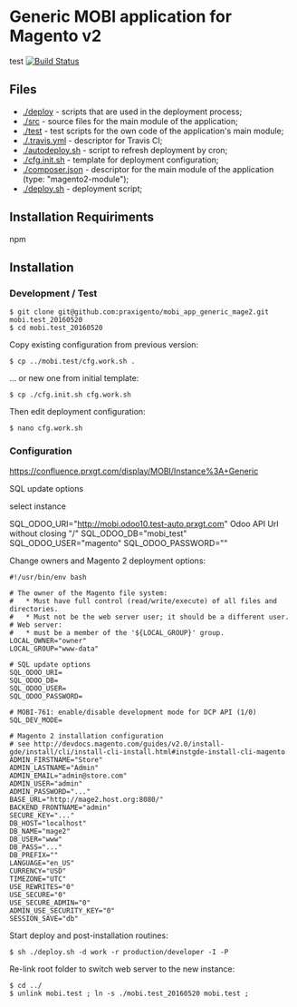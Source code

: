 # Generic MOBI application for Magento v2
test 
[![Build Status](https://travis-ci.org/praxigento/mobi_app_generic_mage2.svg)](https://travis-ci.org/praxigento/mobi_app_generic_mage2/)

## Files

* [./deploy](./deploy) - scripts that are used in the deployment process;
* [./src](./src) - source files for the main module of the application;
* [./test](./test) - test scripts for the own code of the application's main module;
* [./.travis.yml](./.travis.yml) - descriptor for Travis CI; 
* [./autodeploy.sh](./autodeploy.sh) - script to refresh deployment by cron; 
* [./cfg.init.sh](./cfg.init.sh) - template for deployment configuration;
* [./composer.json](./composer.json) - descriptor for the main module of the application (type: "magento2-module");
* [./deploy.sh](./deploy.sh) - deployment script;

## Installation Requiriments
npm

## Installation

### Development / Test

    $ git clone git@github.com:praxigento/mobi_app_generic_mage2.git mobi.test_20160520
    $ cd mobi.test_20160520
    
Copy existing configuration from previous version:
    
    $ cp ../mobi.test/cfg.work.sh .
    
... or new one from initial template:
 
    $ cp ./cfg.init.sh cfg.work.sh

Then edit deployment configuration: 

    $ nano cfg.work.sh

### Configuration
<https://confluence.prxgt.com/display/MOBI/Instance%3A+Generic>

SQL update options

select instance

SQL_ODOO_URI="http://mobi.odoo10.test-auto.prxgt.com" Odoo API Url without closing "/"
SQL_ODOO_DB="mobi_test"
SQL_ODOO_USER="magento"
SQL_ODOO_PASSWORD=""

Change owners and Magento 2 deployment options:

    #!/usr/bin/env bash
    
    # The owner of the Magento file system:
    #   * Must have full control (read/write/execute) of all files and directories.
    #   * Must not be the web server user; it should be a different user.
    # Web server:
    #   * must be a member of the '${LOCAL_GROUP}' group.
    LOCAL_OWNER="owner"
    LOCAL_GROUP="www-data"
    
    # SQL update options
    SQL_ODOO_URI=
    SQL_ODOO_DB=
    SQL_ODOO_USER=
    SQL_ODOO_PASSWORD=
    
    # MOBI-761: enable/disable development mode for DCP API (1/0)
    SQL_DEV_MODE=
    
    # Magento 2 installation configuration
    # see http://devdocs.magento.com/guides/v2.0/install-gde/install/cli/install-cli-install.html#instgde-install-cli-magento
    ADMIN_FIRSTNAME="Store"
    ADMIN_LASTNAME="Admin"
    ADMIN_EMAIL="admin@store.com"
    ADMIN_USER="admin"
    ADMIN_PASSWORD="..."
    BASE_URL="http://mage2.host.org:8080/"
    BACKEND_FRONTNAME="admin"
    SECURE_KEY="..."
    DB_HOST="localhost"
    DB_NAME="mage2"
    DB_USER="www"
    DB_PASS="..."
    DB_PREFIX=""
    LANGUAGE="en_US"
    CURRENCY="USD"
    TIMEZONE="UTC"
    USE_REWRITES="0"
    USE_SECURE="0"
    USE_SECURE_ADMIN="0"
    ADMIN_USE_SECURITY_KEY="0"
    SESSION_SAVE="db"

Start deploy and post-installation routines:

    $ sh ./deploy.sh -d work -r production/developer -I -P

Re-link root folder to switch web server to the new instance:

    $ cd ../
    $ unlink mobi.test ; ln -s ./mobi.test_20160520 mobi.test ;
